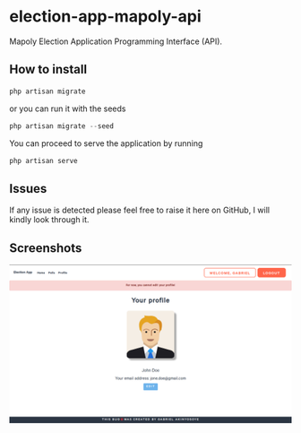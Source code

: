 # election-app-mapoly-api

Mapoly Election  Application Programming Interface (API).
## How to install

```php
php artisan migrate
```
or  you can run it with the seeds

```php
php artisan migrate --seed
```
You can proceed to serve the application by running

```php
php artisan serve
```

## Issues
If any issue is detected please feel free to raise it here on GitHub,
I will kindly look through it.


## Screenshots
<img src = "public/img/profile_screenshot.png">
